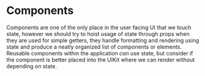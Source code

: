# Components

Components are one of the only place in the user facing UI that we touch state, however we should try to hoist usage of state through props when they are used for simple getters, they handle formatting and rendering using state and produce a neatly organized list of components or elements. Reusable components within the application _can_ use state, but consider if the component is better placed into the UIKit where we can render without depending on state.